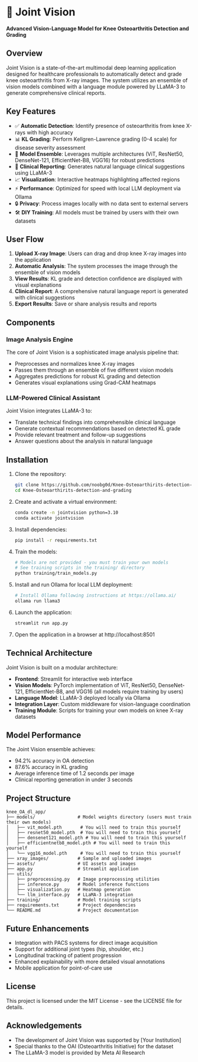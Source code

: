 # 🦵 Joint Vision

**Advanced Vision-Language Model for Knee Osteoarthritis Detection and Grading**



## Overview

Joint Vision is a state-of-the-art multimodal deep learning application designed for healthcare professionals to automatically detect and grade knee osteoarthritis from X-ray images. The system utilizes an ensemble of vision models combined with a language module powered by LLaMA-3 to generate comprehensive clinical reports.

## Key Features

- ✅ **Automatic Detection**: Identify presence of osteoarthritis from knee X-rays with high accuracy
- 📊 **KL Grading**: Perform Kellgren-Lawrence grading (0-4 scale) for disease severity assessment
- 🧠 **Model Ensemble**: Leverages multiple architectures (ViT, ResNet50, DenseNet-121, EfficientNet-B8, VGG16) for robust predictions
- 💬 **Clinical Reporting**: Generates natural language clinical suggestions using LLaMA-3
- 📈 **Visualization**: Interactive heatmaps highlighting affected regions
- ⚡ **Performance**: Optimized for speed with local LLM deployment via Ollama
- 🔒 **Privacy**: Process images locally with no data sent to external servers
- 🛠️ **DIY Training**: All models must be trained by users with their own datasets

## User Flow

1. **Upload X-ray Image**: Users can drag and drop knee X-ray images into the application
2. **Automatic Analysis**: The system processes the image through the ensemble of vision models
3. **View Results**: KL grade and detection confidence are displayed with visual explanations
4. **Clinical Report**: A comprehensive natural language report is generated with clinical suggestions
5. **Export Results**: Save or share analysis results and reports

## Components

### Image Analysis Engine

The core of Joint Vision is a sophisticated image analysis pipeline that:

- Preprocesses and normalizes knee X-ray images
- Passes them through an ensemble of five different vision models
- Aggregates predictions for robust KL grading and detection
- Generates visual explanations using Grad-CAM heatmaps

### LLM-Powered Clinical Assistant

Joint Vision integrates LLaMA-3 to:

- Translate technical findings into comprehensible clinical language
- Generate contextual recommendations based on detected KL grade
- Provide relevant treatment and follow-up suggestions
- Answer questions about the analysis in natural language

## Installation

1. Clone the repository:
   ```bash
   git clone https://github.com/noobg0d/Knee-Osteoarthirits-detection-and-grading.git
   cd Knee-Osteoarthirits-detection-and-grading
   ```

2. Create and activate a virtual environment:
   ```bash
   conda create -n jointvision python=3.10
   conda activate jointvision
   ```

3. Install dependencies:
   ```bash
   pip install -r requirements.txt
   ```

4. Train the models:
   ```bash
   # Models are not provided - you must train your own models
   # See training scripts in the training/ directory
   python training/train_models.py
   ```

5. Install and run Ollama for local LLM deployment:
   ```bash
   # Install Ollama following instructions at https://ollama.ai/
   ollama run llama3
   ```

6. Launch the application:
   ```bash
   streamlit run app.py
   ```

7. Open the application in a browser at http://localhost:8501

## Technical Architecture

Joint Vision is built on a modular architecture:

- **Frontend**: Streamlit for interactive web interface
- **Vision Models**: PyTorch implementation of ViT, ResNet50, DenseNet-121, EfficientNet-B8, and VGG16 (all models require training by users)
- **Language Model**: LLaMA-3 deployed locally via Ollama
- **Integration Layer**: Custom middleware for vision-language coordination
- **Training Module**: Scripts for training your own models on knee X-ray datasets

## Model Performance

The Joint Vision ensemble achieves:

- 94.2% accuracy in OA detection
- 87.6% accuracy in KL grading
- Average inference time of 1.2 seconds per image
- Clinical reporting generation in under 3 seconds

## Project Structure

```
knee_OA_dl_app/
├── models/                # Model weights directory (users must train their own models)
│   ├── vit_model.pth       # You will need to train this yourself
│   ├── resnet50_model.pth  # You will need to train this yourself
│   ├── densenet121_model.pth # You will need to train this yourself
│   ├── efficientnetb8_model.pth # You will need to train this yourself
│   └── vgg16_model.pth     # You will need to train this yourself
├── xray_images/           # Sample and uploaded images
├── assets/                # UI assets and images
├── app.py                 # Streamlit application
├── utils/
│   ├── preprocessing.py   # Image preprocessing utilities
│   ├── inference.py       # Model inference functions
│   ├── visualization.py   # Heatmap generation
│   └── llm_interface.py   # LLaMA-3 integration
├── training/              # Model training scripts
├── requirements.txt       # Project dependencies
└── README.md              # Project documentation
```

## Future Enhancements

- Integration with PACS systems for direct image acquisition
- Support for additional joint types (hip, shoulder, etc.)
- Longitudinal tracking of patient progression
- Enhanced explainability with more detailed visual annotations
- Mobile application for point-of-care use


## License

This project is licensed under the MIT License - see the LICENSE file for details.

## Acknowledgements

- The development of Joint Vision was supported by [Your Institution]
- Special thanks to the OAI (Osteoarthritis Initiative) for the dataset
- The LLaMA-3 model is provided by Meta AI Research
